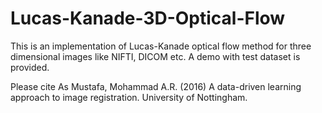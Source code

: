 # Lucas-Kanade-3D-Optical-Flow
This is an implementation of Lucas-Kanade optical flow method for three dimensional images like NIFTI, DICOM etc. A demo with test dataset is provided.

Please cite As
Mustafa, Mohammad A.R. (2016) A data-driven learning approach to image registration. University of Nottingham.
